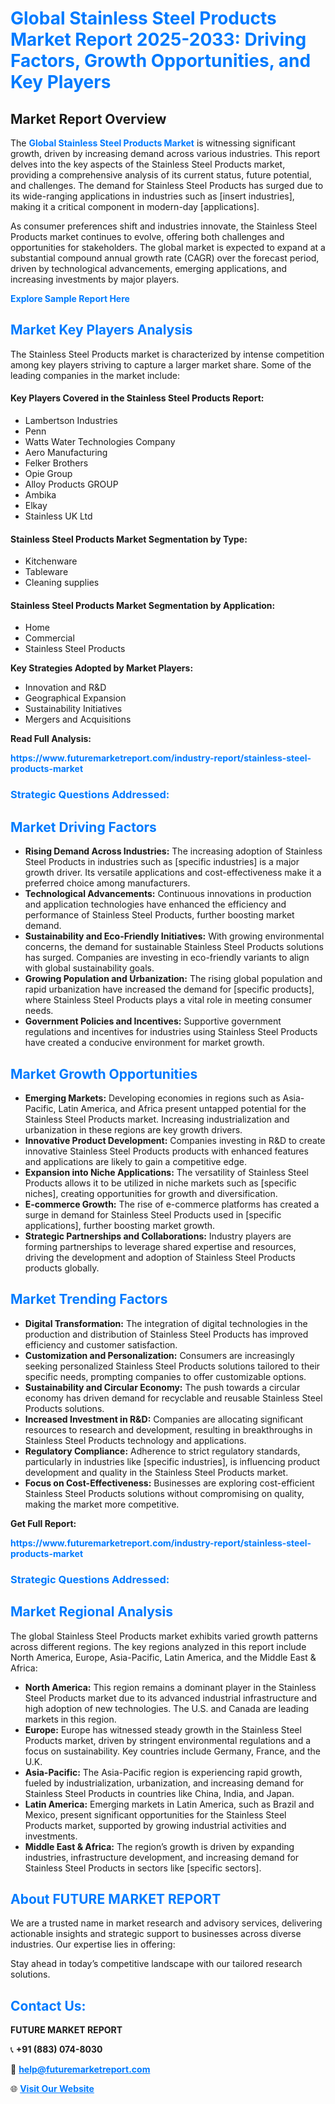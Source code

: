 <h1 style="color: #007BFF;">Global Stainless Steel Products Market Report 2025-2033: Driving Factors, Growth Opportunities, and Key Players</h1>

<section id="overview">
<h2>Market Report Overview</h2>
<p>The <a href="https://www.futuremarketreport.com/industry-report/stainless-steel-products-market" style="color: #007BFF; text-decoration: none;"><strong>Global Stainless Steel Products Market</strong></a> is witnessing significant growth, driven by increasing demand across various industries. This report delves into the key aspects of the Stainless Steel Products market, providing a comprehensive analysis of its current status, future potential, and challenges. The demand for Stainless Steel Products has surged due to its wide-ranging applications in industries such as [insert industries], making it a critical component in modern-day [applications].</p>
<p>As consumer preferences shift and industries innovate, the Stainless Steel Products market continues to evolve, offering both challenges and opportunities for stakeholders. The global market is expected to expand at a substantial compound annual growth rate (CAGR) over the forecast period, driven by technological advancements, emerging applications, and increasing investments by major players.</p>
</section>

<section id="overview">
<p><a href="https://www.futuremarketreport.com/request-sample/reportId=121686" style="color: #007BFF; text-decoration: none;"><strong>Explore Sample Report Here</strong></a></p>
</section>

<section id="key-players">
<h2 style="color: #007BFF;">Market Key Players Analysis</h2>
<p>The Stainless Steel Products market is characterized by intense competition among key players striving to capture a larger market share. Some of the leading companies in the market include:</p>
<h4>Key Players Covered in the Stainless Steel Products Report:</h4>
<ul><li>Lambertson Industries</li><li>Penn</li><li>Watts Water Technologies Company</li><li>Aero Manufacturing</li><li>Felker Brothers</li><li>Opie Group</li><li>Alloy Products GROUP</li><li>Ambika</li><li>Elkay</li><li>Stainless UK Ltd</li></ul>
<h4>Stainless Steel Products Market Segmentation by Type:</h4>
<ul><li>Kitchenware</li><li>Tableware</li><li>Cleaning supplies</li></ul>

<h4>Stainless Steel Products Market Segmentation by Application:</h4>
<ul><li>Home</li><li>Commercial</li><li>Stainless Steel Products</li></ul>
<p><strong>Key Strategies Adopted by Market Players:</strong></p>
<ul>
<li>Innovation and R&D</li>
<li>Geographical Expansion</li>
<li>Sustainability Initiatives</li>
<li>Mergers and Acquisitions</li>
</ul>
</section>

<section>
<p><strong>Read Full Analysis: </strong></p><a href="https://www.futuremarketreport.com/industry-report/stainless-steel-products-market" style="color: #007BFF; text-decoration: none;"><strong>https://www.futuremarketreport.com/industry-report/stainless-steel-products-market</strong></a>
<h3 style="color: #007BFF;">Strategic Questions Addressed:</h3>
</section>

<section id="driving-factors">
<h2 style="color: #007BFF;">Market Driving Factors</h2>
<ul>
<li><strong>Rising Demand Across Industries:</strong> The increasing adoption of Stainless Steel Products in industries such as [specific industries] is a major growth driver. Its versatile applications and cost-effectiveness make it a preferred choice among manufacturers.</li>
<li><strong>Technological Advancements:</strong> Continuous innovations in production and application technologies have enhanced the efficiency and performance of Stainless Steel Products, further boosting market demand.</li>
<li><strong>Sustainability and Eco-Friendly Initiatives:</strong> With growing environmental concerns, the demand for sustainable Stainless Steel Products solutions has surged. Companies are investing in eco-friendly variants to align with global sustainability goals.</li>
<li><strong>Growing Population and Urbanization:</strong> The rising global population and rapid urbanization have increased the demand for [specific products], where Stainless Steel Products plays a vital role in meeting consumer needs.</li>
<li><strong>Government Policies and Incentives:</strong> Supportive government regulations and incentives for industries using Stainless Steel Products have created a conducive environment for market growth.</li>
</ul>
</section>

<section id="growth-opportunities">
<h2 style="color: #007BFF;">Market Growth Opportunities</h2>
<ul>
<li><strong>Emerging Markets:</strong> Developing economies in regions such as Asia-Pacific, Latin America, and Africa present untapped potential for the Stainless Steel Products market. Increasing industrialization and urbanization in these regions are key growth drivers.</li>
<li><strong>Innovative Product Development:</strong> Companies investing in R&D to create innovative Stainless Steel Products products with enhanced features and applications are likely to gain a competitive edge.</li>
<li><strong>Expansion into Niche Applications:</strong> The versatility of Stainless Steel Products allows it to be utilized in niche markets such as [specific niches], creating opportunities for growth and diversification.</li>
<li><strong>E-commerce Growth:</strong> The rise of e-commerce platforms has created a surge in demand for Stainless Steel Products used in [specific applications], further boosting market growth.</li>
<li><strong>Strategic Partnerships and Collaborations:</strong> Industry players are forming partnerships to leverage shared expertise and resources, driving the development and adoption of Stainless Steel Products products globally.</li>
</ul>
</section>

<section id="trending-factors">
<h2 style="color: #007BFF;">Market Trending Factors</h2>
<ul>
<li><strong>Digital Transformation:</strong> The integration of digital technologies in the production and distribution of Stainless Steel Products has improved efficiency and customer satisfaction.</li>
<li><strong>Customization and Personalization:</strong> Consumers are increasingly seeking personalized Stainless Steel Products solutions tailored to their specific needs, prompting companies to offer customizable options.</li>
<li><strong>Sustainability and Circular Economy:</strong> The push towards a circular economy has driven demand for recyclable and reusable Stainless Steel Products solutions.</li>
<li><strong>Increased Investment in R&D:</strong> Companies are allocating significant resources to research and development, resulting in breakthroughs in Stainless Steel Products technology and applications.</li>
<li><strong>Regulatory Compliance:</strong> Adherence to strict regulatory standards, particularly in industries like [specific industries], is influencing product development and quality in the Stainless Steel Products market.</li>
<li><strong>Focus on Cost-Effectiveness:</strong> Businesses are exploring cost-efficient Stainless Steel Products solutions without compromising on quality, making the market more competitive.</li>
</ul>
</section>

<section>
<p><strong>Get Full Report: </strong></p><a href="https://www.futuremarketreport.com/industry-report/stainless-steel-products-market" style="color: #007BFF; text-decoration: none;"><strong>https://www.futuremarketreport.com/industry-report/stainless-steel-products-market</strong></a>
<h3 style="color: #007BFF;">Strategic Questions Addressed:</h3>
</section>


<section id="regional-analysis">
<h2 style="color: #007BFF;">Market Regional Analysis</h2>
<p>The global Stainless Steel Products market exhibits varied growth patterns across different regions. The key regions analyzed in this report include North America, Europe, Asia-Pacific, Latin America, and the Middle East & Africa:</p>
<ul>
<li><strong>North America:</strong> This region remains a dominant player in the Stainless Steel Products market due to its advanced industrial infrastructure and high adoption of new technologies. The U.S. and Canada are leading markets in this region.</li>
<li><strong>Europe:</strong> Europe has witnessed steady growth in the Stainless Steel Products market, driven by stringent environmental regulations and a focus on sustainability. Key countries include Germany, France, and the U.K.</li>
<li><strong>Asia-Pacific:</strong> The Asia-Pacific region is experiencing rapid growth, fueled by industrialization, urbanization, and increasing demand for Stainless Steel Products in countries like China, India, and Japan.</li>
<li><strong>Latin America:</strong> Emerging markets in Latin America, such as Brazil and Mexico, present significant opportunities for the Stainless Steel Products market, supported by growing industrial activities and investments.</li>
<li><strong>Middle East & Africa:</strong> The region’s growth is driven by expanding industries, infrastructure development, and increasing demand for Stainless Steel Products in sectors like [specific sectors].</li>
</ul>
</section>

<footer>
<h2 style="color: #007BFF;">About FUTURE MARKET REPORT</h2>
<p>We are a trusted name in market research and advisory services, delivering actionable insights and strategic support to businesses across diverse industries. Our expertise lies in offering:</p>

<p>Stay ahead in today’s competitive landscape with our tailored research solutions.</p>

<h2 style="color: #007BFF;">Contact Us:</h2>
<p><strong>FUTURE MARKET REPORT</strong></p>
<p>📞 <strong>+91 (883) 074-8030</strong></p>
<p>📧 <strong><a href="mailto:help@futuremarketreport.com" style="color: #007BFF;">help@futuremarketreport.com</a></strong></p>
<p>🌐 <strong><a href="https://www.futuremarketreport.com/" style="color: #007BFF;">Visit Our Website</a></strong></p>
</footer>